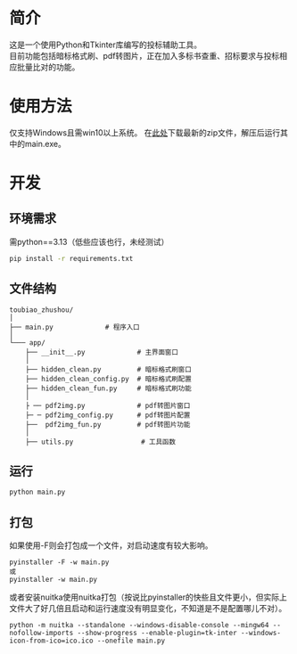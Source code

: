 # 简介
这是一个使用Python和Tkinter库编写的投标辅助工具。    
目前功能包括暗标格式刷、pdf转图片，正在加入多标书查重、招标要求与投标相应批量比对的功能。    
# 使用方法
仅支持Windows且需win10以上系统。
在[此处](https://github.com/libin47/toubiao_zhushou/releases)下载最新的zip文件，解压后运行其中的main.exe。

# 开发
## 环境需求
需python==3.13（低些应该也行，未经测试）
```bash
pip install -r requirements.txt
```
## 文件结构
```
toubiao_zhushou/
│
├── main.py             # 程序入口
│
└─── app/
    ├── __init__.py             # 主界面窗口
    │
    ├── hidden_clean.py         # 暗标格式刷窗口   
    ├── hidden_clean_config.py  # 暗标格式刷配置
    ├── hidden_clean_fun.py     # 暗标格式刷功能
    │
    ├ ── pdf2img.py             # pdf转图片窗口
    ├─ ─ pdf2img_config.py      # pdf转图片配置
    ├──  pdf2img_fun.py         # pdf转图片功能
    │
    ├── utils.py                 # 工具函数
```

## 运行
```bash
python main.py
```
## 打包
如果使用-F则会打包成一个文件，对启动速度有较大影响。
```
pyinstaller -F -w main.py
或
pyinstaller -w main.py
```

或者安装nuitka使用nuitka打包（按说比pyinstaller的快些且文件更小，但实际上文件大了好几倍且启动和运行速度没有明显变化，不知道是不是配置哪儿不对）。
```commandline
python -m nuitka --standalone --windows-disable-console --mingw64 --nofollow-imports --show-progress --enable-plugin=tk-inter --windows-icon-from-ico=ico.ico --onefile main.py
```
